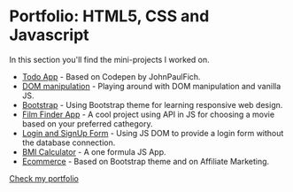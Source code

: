 # Portfolio: HTML5, CSS and Javascript 

In this section you'll find the mini-projects I worked on.

*  [Todo App](https://iamcalinprojects.github.io/portfolio/#portfolio) - Based on Codepen by JohnPaulFich.
*  [DOM manipulation](https://iamcalinprojects.github.io/portfolio/#portfolio) - Playing around with DOM manipulation and vanilla JS.
*  [Bootstrap](https://iamcalinprojects.github.io/portfolio/#portfolio) - Using Bootstrap theme for learning responsive web design.
*  [Film Finder App](https://iamcalinprojects.github.io/portfolio/#portfolio) - A cool project using API in JS for choosing a movie based on your preferred cathegory. 
*  [Login and SignUp Form](https://iamcalinprojects.github.io/portfolio/#portfolio) - Using JS DOM to provide a login form without the database connection. 
*  [BMI Calculator](https://iamcalinprojects.github.io/portfolio/#portfolio) - A one formula JS App.
*  [Ecommerce](https://www.cosaregali.com/) - Based on Bootstrap theme and on Affiliate Marketing. 
 
[Check my portfolio](https://iamcalinprojects.github.io/portfolio/)
